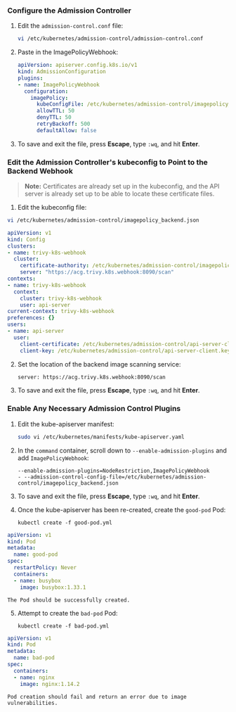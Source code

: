 
### Configure the Admission Controller

1.  Edit the  `admission-control.conf`  file:
    
    ```bash
    vi /etc/kubernetes/admission-control/admission-control.conf
    ```
    
2.  Paste in the ImagePolicyWebhook:
    
    ```yaml
    apiVersion: apiserver.config.k8s.io/v1
    kind: AdmissionConfiguration
    plugins:
    - name: ImagePolicyWebhook
      configuration:
        imagePolicy:
          kubeConfigFile: /etc/kubernetes/admission-control/imagepolicy_backend.kubeconfig
          allowTTL: 50
          denyTTL: 50
          retryBackoff: 500
          defaultAllow: false
    ```
    
3.  To save and exit the file, press  **Escape**, type  `:wq`, and hit  **Enter**.
    

### Edit the Admission Controller's kubeconfig to Point to the Backend Webhook

> **Note:**  Certificates are already set up in the kubeconfig, and the API server is already set up to be able to locate these certificate files.

1.  Edit the kubeconfig file:
    
```bash
vi /etc/kubernetes/admission-control/imagepolicy_backend.json
```
```yaml
apiVersion: v1
kind: Config
clusters:
- name: trivy-k8s-webhook
  cluster:
    certificate-authority: /etc/kubernetes/admission-control/imagepolicywebhook-ca.crt
    server: "https://acg.trivy.k8s.webhook:8090/scan"
contexts:
- name: trivy-k8s-webhook
  context:
    cluster: trivy-k8s-webhook
    user: api-server
current-context: trivy-k8s-webhook
preferences: {}
users:
- name: api-server
  user:
    client-certificate: /etc/kubernetes/admission-control/api-server-client.crt
    client-key: /etc/kubernetes/admission-control/api-server-client.key
```
    
2.  Set the location of the backend image scanning service:
    
    ```bash
    server: https://acg.trivy.k8s.webhook:8090/scan
    ```
    
3.  To save and exit the file, press  **Escape**, type  `:wq`, and hit  **Enter**.
    

### Enable Any Necessary Admission Control Plugins

1.  Edit the kube-apiserver manifest:
    
    ```bash
    sudo vi /etc/kubernetes/manifests/kube-apiserver.yaml
    ```
    
2.  In the  `command`  container, scroll down to  `--enable-admission-plugins`  and add  `ImagePolicyWebhook`:
    
    ```
    --enable-admission-plugins=NodeRestriction,ImagePolicyWebhook
    - --admission-control-config-file=/etc/kubernetes/admission-control/imagepolicy_backend.json
    ```
    
3.  To save and exit the file, press  **Escape**, type  `:wq`, and hit  **Enter**.
    
4.  Once the kube-apiserver has been re-created, create the  `good-pod`  Pod:
    
    ```
    kubectl create -f good-pod.yml
    ```
```yaml
apiVersion: v1
kind: Pod
metadata:
  name: good-pod
spec:
  restartPolicy: Never
  containers:
  - name: busybox
    image: busybox:1.33.1
```
    The Pod should be successfully created.
    
5.  Attempt to create the  `bad-pod`  Pod:
    
    ```
    kubectl create -f bad-pod.yml
    ```

```yaml
apiVersion: v1
kind: Pod
metadata:
  name: bad-pod
spec:
  containers:
  - name: nginx
    image: nginx:1.14.2
```
    
    Pod creation should fail and return an error due to image vulnerabilities.
